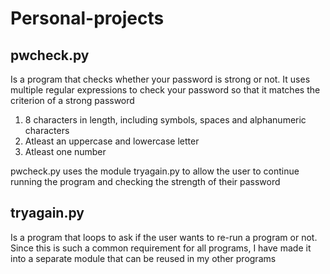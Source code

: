 # Personal-projects

## pwcheck.py 
Is a program that checks whether your password is strong or not. It uses multiple regular expressions to check your password so that it matches the criterion of a strong password 

1. 8 characters in length, including symbols, spaces and alphanumeric characters
2. Atleast an uppercase and lowercase letter
3. Atleast one number

pwcheck.py uses the module tryagain.py to allow the user to continue running the program and checking the strength of their password

## tryagain.py
Is a program that loops to ask if the user wants to re-run a program or not. Since this is such a common requirement for all programs, I have made it into a separate module that can be reused in my other programs
